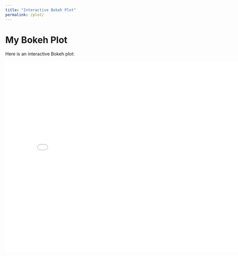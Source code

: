```yaml
---
title: "Interactive Bokeh Plot"
permalink: /plot/
---
```


# My Bokeh Plot

Here is an interactive Bokeh plot:

<iframe src="/assets/bokeh_plot.html" width="800" height="600" frameborder="0"></iframe>
